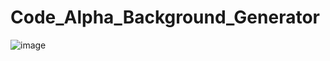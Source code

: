 # Code_Alpha_Background_Generator
![image](https://github.com/Ckgupta1234/Code_Alpha_Background_Generator/assets/129585041/94caff2d-cbbd-4589-b222-aa3bdadc4841)
